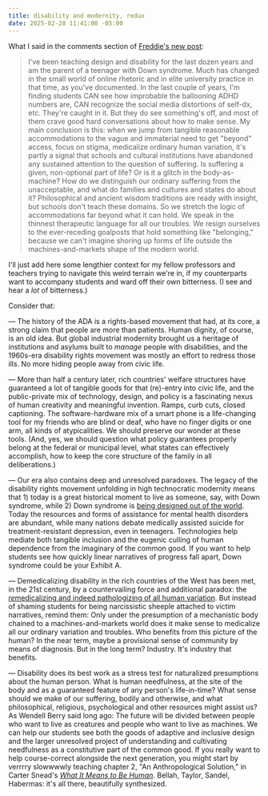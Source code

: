 ```yaml
---
title: disability and modernity, redux
date: 2025-02-28 11:41:00 -05:00
---
```


What I said in the comments section of [Freddie's new post](https://freddiedeboer.substack.com/p/what-do-people-with-disabilities):

>I've been teaching design and disability for the last dozen years and am the parent of a teenager with Down syndrome. Much has changed in the small world of online rhetoric and in elite university practice in that time, as you've documented. In the last couple of years, I'm finding students CAN see how improbable the ballooning ADHD numbers are, CAN recognize the social media distortions of self-dx, etc. They're caught in it. But they do see something's off, and most of them crave good hard conversations about how to make sense. My main conclusion is this: when we jump from tangible reasonable accommodations to the vague and immaterial need to get "beyond" access, focus on stigma, medicalize ordinary human variation, it's partly a signal that schools and cultural institutions have abandoned any sustained attention to the question of suffering. Is suffering a given, non-optional part of life? Or is it a glitch in the body-as-machine? How do we distinguish our ordinary suffering from the unacceptable, and what do families and cultures and states do about it? Philosophical and ancient wisdom traditions are ready with insight, but schools don't teach these domains. So we stretch the logic of accommodations far beyond what it can hold. We speak in the thinnest therapeutic language for all our troubles. We resign ourselves to the ever-receding goalposts that hold something like "belonging," because we can't imagine shoring up forms of life outside the machines-and-markets shape of the modern world.

I'll just add here some lengthier context for my fellow professors and teachers trying to navigate this weird terrain we're in, if my counterparts want to accompany students and ward off their own bitterness. (I see and hear a *lot* of bitterness.) 

Consider that: 

— The history of the ADA is a rights-based movement that had, at its core, a strong claim that people are more than patients. Human dignity, of course, is an old idea. But global industrial modernity brought us a heritage of institutions and asylums built to *manage* people with disabilities, and the 1960s-era disability rights movement was mostly an effort to redress those ills. No more hiding people away from civic life. 

— More than half a century later, rich countries' welfare structures have guaranteed a lot of tangible goods for that (re)-entry into civic life, and the public-private mix of technology, design, and policy is a fascinating nexus of human creativity and meaningful invention. Ramps, curb cuts, closed captioning. The software-hardware mix of a smart phone is a life-changing tool for my friends who are blind or deaf, who have no finger digits or one arm, all kinds of atypicalities. We should preserve our wonder at these tools. (And, yes, we should question what policy guarantees properly belong at the federal or municipal level, what states can effectively accomplish, how to keep the core structure of the family in all deliberations.)

— Our era also contains deep and unresolved paradoxes. The legacy of the disability rights movement unfolding in high technocratic modernity means that 1) today is a great historical moment to live as someone, say, with Down syndrome, while 2) Down syndrome is [being designed out of the world](https://www.theatlantic.com/magazine/archive/2020/12/the-last-children-of-down-syndrome/616928/). Today the resources and forms of assistance for mental health disorders are abundant, while many nations debate medically assisted suicide for treatment-resistant depression, even in teenagers. Technologies help mediate both tangible inclusion and the eugenic culling of human dependence from the imaginary of the common good. If you want to help students see how quickly linear narratives of progress fall apart, Down syndrome could be your Exhibit A.

— Demedicalizing disability in the rich countries of the West has been met, in the 21st century, by a countervailing force and additional paradox: the [*re*medicalizing and indeed pathologizing of all human variation](https://www.thenewatlantis.com/publications/all-pathology-all-the-time). But instead of shaming students for being narcissistic sheeple attached to victim narratives, remind them: Only under the presumption of a mechanistic body chained to a machines-and-markets world does it make sense to medicalize all our ordinary variation and troubles. Who benefits from this picture of the human? In the near term, maybe a provisional sense of community by means of diagnosis. But in the long term? Industry. It's industry that benefits.

— Disability does its best work as a stress test for naturalized presumptions about the human person. What is human needfulness, at the site of the body and as a guaranteed feature of any person's life-in-time? What sense should we make of our suffering, bodily and otherwise, and what philosophical, religious, psychological and other resources might assist us? As Wendell Berry said long ago: The future will be divided between people who want to live as creatures and people who want to live as machines. We can help our students see both the goods of adaptive and inclusive design and the larger unresolved project of understanding and cultivating needfulness as a constitutive part of the common good. If you really want to help course-correct alongside the next generation, you might start by verrrry slowwwwly teaching chapter 2, "An Anthropological Solution," in Carter Snead's *[What It Means to Be Human](https://www.hup.harvard.edu/books/9780674278769).* Bellah, Taylor, Sandel, Habermas: it's all there, beautifully synthesized. 





